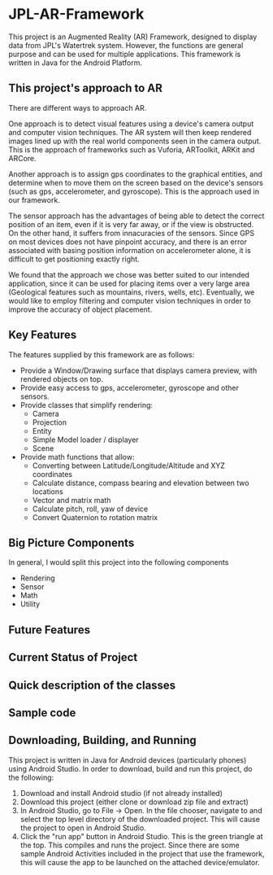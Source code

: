 # JPL-AR-Framework
This project is an Augmented Reality (AR) Framework, designed to display data from JPL's Watertrek system.
However, the functions are general purpose and can be used for multiple applications. This framework is written
in Java for the Android Platform.

## This project's approach to AR
There are different ways to approach AR. 

One approach is to detect visual features using a device's camera output and computer vision techniques. The AR
system will then keep rendered images lined up with the real world components seen in the camera output.
This is the approach of frameworks such as Vuforia, ARToolkit, ARKit and ARCore. 

Another approach is to assign gps coordinates to the graphical entities, and determine when to move them on the 
screen based on the device's sensors (such as gps, accelerometer, and gyroscope). This is the approach used in our framework.

The sensor approach has the advantages of being able to detect the correct position of an item, even if it is very far away,
or if the view is obstructed. On the other hand, it suffers from innacuracies of the sensors. Since GPS on most devices 
does not have pinpoint accuracy, and there is an error associated with basing position information on accelerometer alone,
it is difficult to get positioning exactly right. 

We found that the approach we chose was better suited to our intended application, since it can be used for placing items
over a very large area (Geological features such as mountains, rivers, wells, etc). Eventually, we would like to employ 
filtering and computer vision techniques in order to improve the accuracy of object placement.

## Key Features
The features supplied by this framework are as follows:
* Provide a Window/Drawing surface that displays camera preview, with rendered objects on top.
* Provide easy access to gps, accelerometer, gyroscope and other sensors.
* Provide classes that simplify rendering:
  - Camera
  - Projection
  - Entity
  - Simple Model loader / displayer
  - Scene 
* Provide math functions that allow:
  - Converting between Latitude/Longitude/Altitude and XYZ coordinates
  - Calculate distance, compass bearing and elevation between two locations
  - Vector and matrix math
  - Calculate pitch, roll, yaw of device
  - Convert Quaternion to rotation matrix

## Big Picture Components
In general, I would split this project into the following components
* Rendering
* Sensor
* Math
* Utility

## Future Features
<description will be added shortly>

## Current Status of Project
<description will be added shortly>

## Quick description of the classes
<description will be added shortly>

## Sample code
<description will be added shortly>

## Downloading, Building, and Running
This project is written in Java for Android devices (particularly phones) using Android Studio. In order to download, build
and run this project, do the following:
1) Download and install Android studio (if not already installed)
2) Download this project (either clone or download zip file and extract)
3) In Android Studio, go to File -> Open. In the file chooser, navigate to and select the top level directory of the 
  downloaded project. This will cause the project to open in Android Studio. 
4) Click the "run app" button in Android Studio. This is the green triangle at the top. This compiles and runs the project. 
   Since there are some sample Android Activities included in the project that use the framework, this will cause the app to
   be launched on the attached device/emulator.
   
